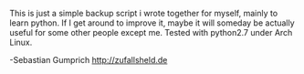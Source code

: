 This is just a simple backup script i wrote together for myself, mainly to learn python.
If I get around to improve it, maybe it will someday be actually useful for some other people except me.
Tested with python2.7 under Arch Linux.

-Sebastian Gumprich
http://zufallsheld.de